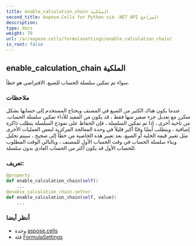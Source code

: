```yaml
---
title: enable_calculation_chain الملكية
second_title: Aspose.Cells for Python via .NET API المراجع
description:
type: docs
weight: 70
url: /ar/aspose.cells/formulasettings/enable_calculation_chain/
is_root: false
---
```

##  enable_calculation_chain الملكية

سواء تم تمكين سلسلة الحساب للصيغ. الافتراضي هو خطأ.

###  ملاحظات

عندما يكون هناك الكثير من الصيغ في المصنف ويحتاج المستخدم إلى حسابها بشكل متكرر
مع تعديل جزء صغير منها فقط ، قد يكون من المفيد للأداء تمكين سلسلة الحساب.
من ناحية أخرى ، إذا تم تمكين السلسلة ، فإن الحفاظ على نموذج السلسلة يتطلب ذاكرة إضافية ،
ويتطلب أيضًا وقتًا أكبر قليلاً في وحدة المعالجة المركزية لبعض العمليات الأخرى مثل تغيير قيمة الخلية أو الصيغ.
بعد تغيير هذه الخاصية من خطأ إلى صحيح ، سيتم تحليل وبناء سلسلة الحساب
في وقت الحساب الأول للمصنف ، وبالتالي الوقت المطلوب للحساب الأول
قد يكون أكثر من الحساب العادي بدون سلسلة.
###  تعريف:
```python
@property
def enable_calculation_chain(self):
    ...
@enable_calculation_chain.setter
def enable_calculation_chain(self, value):
    ...
```

###  أنظر أيضا
* وحدة [aspose.cells](../../)
* فئة [FormulaSettings](/cells/python-net/ar/aspose.cells/formulasettings)
